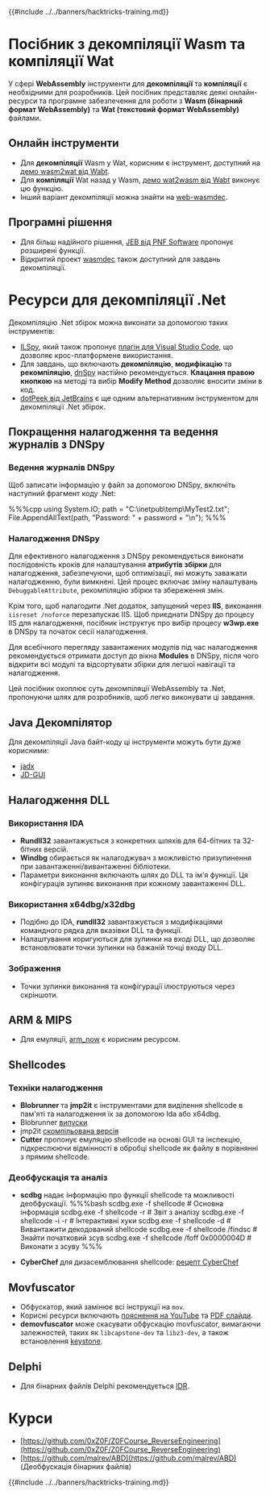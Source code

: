 {{#include ../../banners/hacktricks-training.md}}

# Посібник з декомпіляції Wasm та компіляції Wat

У сфері **WebAssembly** інструменти для **декомпіляції** та **компіляції** є необхідними для розробників. Цей посібник представляє деякі онлайн-ресурси та програмне забезпечення для роботи з **Wasm (бінарний формат WebAssembly)** та **Wat (текстовий формат WebAssembly)** файлами.

## Онлайн інструменти

- Для **декомпіляції** Wasm у Wat, корисним є інструмент, доступний на [демо wasm2wat від Wabt](https://webassembly.github.io/wabt/demo/wasm2wat/index.html).
- Для **компіляції** Wat назад у Wasm, [демо wat2wasm від Wabt](https://webassembly.github.io/wabt/demo/wat2wasm/) виконує цю функцію.
- Інший варіант декомпіляції можна знайти на [web-wasmdec](https://wwwg.github.io/web-wasmdec/).

## Програмні рішення

- Для більш надійного рішення, [JEB від PNF Software](https://www.pnfsoftware.com/jeb/demo) пропонує розширені функції.
- Відкритий проект [wasmdec](https://github.com/wwwg/wasmdec) також доступний для завдань декомпіляції.

# Ресурси для декомпіляції .Net

Декомпіляцію .Net збірок можна виконати за допомогою таких інструментів:

- [ILSpy](https://github.com/icsharpcode/ILSpy), який також пропонує [плагін для Visual Studio Code](https://github.com/icsharpcode/ilspy-vscode), що дозволяє крос-платформене використання.
- Для завдань, що включають **декомпіляцію**, **модифікацію** та **рекомпіляцію**, [dnSpy](https://github.com/0xd4d/dnSpy/releases) настійно рекомендується. **Клацання правою кнопкою** на методі та вибір **Modify Method** дозволяє вносити зміни в код.
- [dotPeek від JetBrains](https://www.jetbrains.com/es-es/decompiler/) є ще одним альтернативним інструментом для декомпіляції .Net збірок.

## Покращення налагодження та ведення журналів з DNSpy

### Ведення журналів DNSpy

Щоб записати інформацію у файл за допомогою DNSpy, включіть наступний фрагмент коду .Net:

%%%cpp
using System.IO;
path = "C:\\inetpub\\temp\\MyTest2.txt";
File.AppendAllText(path, "Password: " + password + "\n");
%%%

### Налагодження DNSpy

Для ефективного налагодження з DNSpy рекомендується виконати послідовність кроків для налаштування **атрибутів збірки** для налагодження, забезпечуючи, щоб оптимізації, які можуть заважати налагодженню, були вимкнені. Цей процес включає зміну налаштувань `DebuggableAttribute`, рекомпіляцію збірки та збереження змін.

Крім того, щоб налагодити .Net додаток, запущений через **IIS**, виконання `iisreset /noforce` перезапускає IIS. Щоб приєднати DNSpy до процесу IIS для налагодження, посібник інструктує про вибір процесу **w3wp.exe** в DNSpy та початок сесії налагодження.

Для всебічного перегляду завантажених модулів під час налагодження рекомендується отримати доступ до вікна **Modules** в DNSpy, після чого відкрити всі модулі та відсортувати збірки для легшої навігації та налагодження.

Цей посібник охоплює суть декомпіляції WebAssembly та .Net, пропонуючи шлях для розробників, щоб легко виконувати ці завдання.

## **Java Декомпілятор**

Для декомпіляції Java байт-коду ці інструменти можуть бути дуже корисними:

- [jadx](https://github.com/skylot/jadx)
- [JD-GUI](https://github.com/java-decompiler/jd-gui/releases)

## **Налагодження DLL**

### Використання IDA

- **Rundll32** завантажується з конкретних шляхів для 64-бітних та 32-бітних версій.
- **Windbg** обирається як налагоджувач з можливістю призупинення при завантаженні/вивантаженні бібліотеки.
- Параметри виконання включають шлях до DLL та ім'я функції. Ця конфігурація зупиняє виконання при кожному завантаженні DLL.

### Використання x64dbg/x32dbg

- Подібно до IDA, **rundll32** завантажується з модифікаціями командного рядка для вказівки DLL та функції.
- Налаштування коригуються для зупинки на вході DLL, що дозволяє встановлювати точки зупинки на бажаній точці входу DLL.

### Зображення

- Точки зупинки виконання та конфігурації ілюструються через скріншоти.

## **ARM & MIPS**

- Для емуляції, [arm_now](https://github.com/nongiach/arm_now) є корисним ресурсом.

## **Shellcodes**

### Техніки налагодження

- **Blobrunner** та **jmp2it** є інструментами для виділення shellcode в пам'яті та налагодження їх за допомогою Ida або x64dbg.
- Blobrunner [випуски](https://github.com/OALabs/BlobRunner/releases/tag/v0.0.5)
- jmp2it [скомпільована версія](https://github.com/adamkramer/jmp2it/releases/)
- **Cutter** пропонує емуляцію shellcode на основі GUI та інспекцію, підкреслюючи відмінності в обробці shellcode як файлу в порівнянні з прямим shellcode.

### Деобфускація та аналіз

- **scdbg** надає інформацію про функції shellcode та можливості деобфускації.
%%%bash
scdbg.exe -f shellcode # Основна інформація
scdbg.exe -f shellcode -r # Звіт з аналізу
scdbg.exe -f shellcode -i -r # Інтерактивні хуки
scdbg.exe -f shellcode -d # Вивантажити декодований shellcode
scdbg.exe -f shellcode /findsc # Знайти початковий зсув
scdbg.exe -f shellcode /foff 0x0000004D # Виконати з зсуву
%%%

- **CyberChef** для дизасемблювання shellcode: [рецепт CyberChef](https://gchq.github.io/CyberChef/#recipe=To_Hex%28'Space',0%29Disassemble_x86%28'32','Full%20x86%20architecture',16,0,true,true%29)

## **Movfuscator**

- Обфускатор, який замінює всі інструкції на `mov`.
- Корисні ресурси включають [пояснення на YouTube](https://www.youtube.com/watch?v=2VF_wPkiBJY) та [PDF слайди](https://github.com/xoreaxeaxeax/movfuscator/blob/master/slides/domas_2015_the_movfuscator.pdf).
- **demovfuscator** може скасувати обфускацію movfuscator, вимагаючи залежностей, таких як `libcapstone-dev` та `libz3-dev`, а також встановлення [keystone](https://github.com/keystone-engine/keystone/blob/master/docs/COMPILE-NIX.md).

## **Delphi**

- Для бінарних файлів Delphi рекомендується [IDR](https://github.com/crypto2011/IDR).

# Курси

- [https://github.com/0xZ0F/Z0FCourse_ReverseEngineering](https://github.com/0xZ0F/Z0FCourse_ReverseEngineering)
- [https://github.com/malrev/ABD](https://github.com/malrev/ABD) \(Деобфускація бінарних файлів\)

{{#include ../../banners/hacktricks-training.md}}

